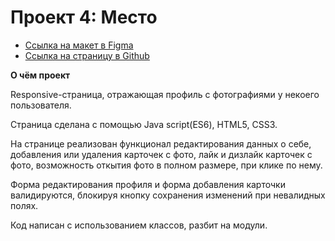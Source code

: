 # Проект 4: Место

* [Ссылка на макет в Figma](https://www.figma.com/file/StZjf8HnoeLdiXS7dYrLAh/JavaScript.-Sprint-4)
* [Ссылка на страницу в Github](https://valeria-panda.github.io/mesto/.)

**О чём проект**

Responsive-страница, отражающая профиль с фотографиями у некоего пользователя.

Страница сделана с помощью Java script(ES6), HTML5, CSS3. 

На странице реализован функционал редактирования данных о себе, добавления или удаления карточек с фото,
лайк и дизлайк карточек с фото, возможность откытия фото в полном размере, при клике по нему.

Форма редактирования профиля и форма добавления карточки валидируются, блокируя кнопку сохранения изменений при невалидных полях.

Код написан с использованием классов, разбит на модули. 

